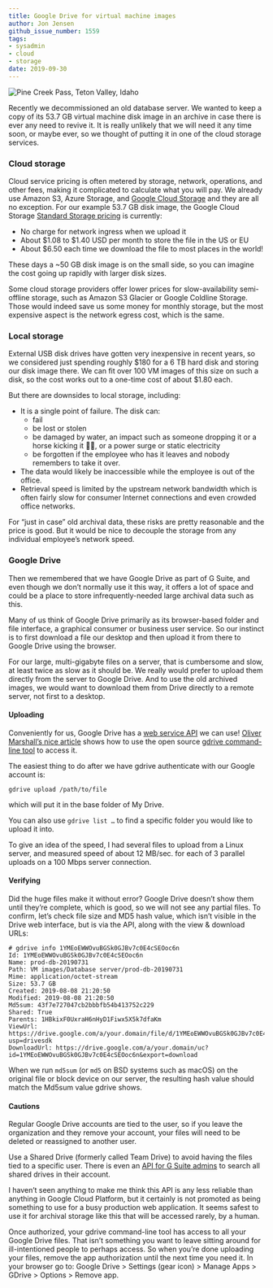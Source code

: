 ```yaml
---
title: Google Drive for virtual machine images
author: Jon Jensen
github_issue_number: 1559
tags:
- sysadmin
- cloud
- storage
date: 2019-09-30
---
```


<img src="/blog/2019/09/google-drive-for-vm-images/20190704-143912-sm.jpg" alt="Pine Creek Pass, Teton Valley, Idaho" />

<!-- Photo by Jon Jensen -->

Recently we decommissioned an old database server. We wanted to keep a copy of its 53.7 GB virtual machine disk image in an archive in case there is ever any need to revive it. It is really unlikely that we will need it any time soon, or maybe ever, so we thought of putting it in one of the cloud storage services.

### Cloud storage

Cloud service pricing is often metered by storage, network, operations, and other fees, making it complicated to calculate what you will pay. We already use Amazon S3, Azure Storage, and [Google Cloud Storage](https://cloud.google.com/storage/) and they are all no exception. For our example 53.7 GB disk image, the Google Cloud Storage [Standard Storage pricing](https://cloud.google.com/storage/pricing) is currently:

* No charge for network ingress when we upload it
* About $1.08 to $1.40 USD per month to store the file in the US or EU
* About $6.50 each time we download the file to most places in the world!

These days a ~50 GB disk image is on the small side, so you can imagine the cost going up rapidly with larger disk sizes.

Some cloud storage providers offer lower prices for slow-availability semi-offline storage, such as Amazon S3 Glacier or Google Coldline Storage. Those would indeed save us some money for monthly storage, but the most expensive aspect is the network egress cost, which is the same.

### Local storage

External USB disk drives have gotten very inexpensive in recent years, so we considered just spending roughly $180 for a 6 TB hard disk and storing our disk image there. We can fit over 100 VM images of this size on such a disk, so the cost works out to a one-time cost of about $1.80 each.

But there are downsides to local storage, including:

* It is a single point of failure. The disk can:
  * fail
  * be lost or stolen
  * be damaged by water, an impact such as someone dropping it or a horse kicking it 🐴😀, or a power surge or static electricity
  * be forgotten if the employee who has it leaves and nobody remembers to take it over.
* The data would likely be inaccessible while the employee is out of the office.
* Retrieval speed is limited by the upstream network bandwidth which is often fairly slow for consumer Internet connections and even crowded office networks.

For “just in case” old archival data, these risks are pretty reasonable and the price is good. But it would be nice to decouple the storage from any individual employee’s network speed.

### Google Drive

Then we remembered that we have Google Drive as part of G Suite, and even though we don’t normally use it this way, it offers a lot of space and could be a place to store infrequently-needed large archival data such as this.

Many of us think of Google Drive primarily as its browser-based folder and file interface, a graphical consumer or business user service. So our instinct is to first download a file our desktop and then upload it from there to Google Drive using the browser.

For our large, multi-gigabyte files on a server, that is cumbersome and slow, at least twice as slow as it should be. We really would prefer to upload them directly from the server to Google Drive. And to use the old archived images, we would want to download them from Drive directly to a remote server, not first to a desktop.

#### Uploading

Conveniently for us, Google Drive has a [web service API](https://developers.google.com/drive/) we can use! [Oliver Marshall’s nice article](http://olivermarshall.net/how-to-upload-a-file-to-google-drive-from-the-command-line/) shows how to use the open source [gdrive command-line tool](https://github.com/gdrive-org/gdrive) to access it.

The easiest thing to do after we have gdrive authenticate with our Google account is:

```plain
gdrive upload /path/to/file
```

which will put it in the base folder of My Drive.

You can also use `gdrive list …` to find a specific folder you would like to upload it into.

To give an idea of the speed, I had several files to upload from a Linux server, and measured speed of about 12 MB/sec. for each of 3 parallel uploads on a 100 Mbps server connection.

#### Verifying

Did the huge files make it without error? Google Drive doesn’t show them until they’re complete, which is good, so we will not see any partial files. To confirm, let’s check file size and MD5 hash value, which isn’t visible in the Drive web interface, but is via the API, along with the view & download URLs:

```plain
# gdrive info 1YMEoEWWOvuBGSk0GJBv7c0E4cSEOoc6n
Id: 1YMEoEWWOvuBGSk0GJBv7c0E4cSEOoc6n
Name: prod-db-20190731
Path: VM images/Database server/prod-db-20190731
Mime: application/octet-stream
Size: 53.7 GB
Created: 2019-08-08 21:20:50
Modified: 2019-08-08 21:20:50
Md5sum: 43f7e727047cb2bbbfb54b413752c229
Shared: True
Parents: 1HBkixF0UxraH6nHyD1Fiwx5X5k7dfaKm
ViewUrl: https://drive.google.com/a/your.domain/file/d/1YMEoEWWOvuBGSk0GJBv7c0E4cSEOoc6n/view?usp=drivesdk
DownloadUrl: https://drive.google.com/a/your.domain/uc?id=1YMEoEWWOvuBGSk0GJBv7c0E4cSEOoc6n&export=download
```

When we run `md5sum` (or `md5` on BSD systems such as macOS) on the original file or block device on our server, the resulting hash value should match the Md5sum value gdrive shows.

#### Cautions

Regular Google Drive accounts are tied to the user, so if you leave the organization and they remove your account, your files will need to be deleted or reassigned to another user.

Use a Shared Drive (formerly called Team Drive) to avoid having the files tied to a specific user. There is even an [API for G Suite admins](https://developers.google.com/drive/api/v3/search-shareddrives) to search all shared drives in their account.

I haven’t seen anything to make me think this API is any less reliable than anything in Google Cloud Platform, but it certainly is not promoted as being something to use for a busy production web application. It seems safest to use it for archival storage like this that will be accessed rarely, by a human.

Once authorized, your gdrive command-line tool has access to all your Google Drive files. That isn’t something you want to leave sitting around for ill-intentioned people to perhaps access. So when you’re done uploading your files, remove the app authorization until the next time you need it. In your browser go to: Google&nbsp;Drive > Settings (gear&nbsp;icon) > Manage&nbsp;Apps > GDrive > Options > Remove&nbsp;app.
